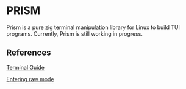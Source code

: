 # PRISM

Prism is a pure zig terminal manipulation library for Linux to build TUI programs.
Currently, Prism is still working in progress.

## References

[Terminal Guide](https://terminalguide.namepad.de/)

[Entering raw mode](https://viewsourcecode.org/snaptoken/kilo/02.enteringRawMode.html)
